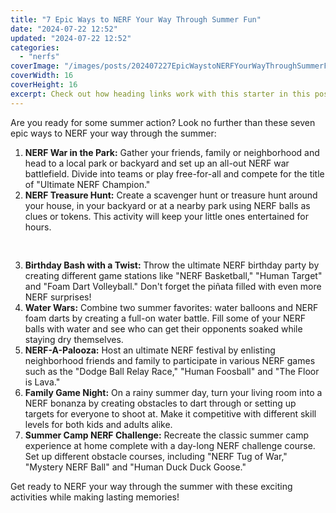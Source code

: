 ```yaml
---
title: "7 Epic Ways to NERF Your Way Through Summer Fun"
date: "2024-07-22 12:52"
updated: "2024-07-22 12:52"
categories:
  - "nerfs"
coverImage: "/images/posts/202407227EpicWaystoNERFYourWayThroughSummerFun_1.jpg"
coverWidth: 16
coverHeight: 16
excerpt: Check out how heading links work with this starter in this post.
---
```


<script>
  import { base } from '$app/paths';
</script>


Are you ready for some summer action? Look no further than these seven epic ways to NERF your way through the summer:

1. **NERF War in the Park:** Gather your friends, family or neighborhood and head to a local park or backyard and set up an all-out NERF war battlefield. Divide into teams or play free-for-all and compete for the title of "Ultimate NERF Champion."
2. **NERF Treasure Hunt:** Create a scavenger hunt or treasure hunt around your house, in your backyard or at a nearby park using NERF balls as clues or tokens. This activity will keep your little ones entertained for hours.

<img class="inline object-contain w-full my-4" src="{base}/images/posts/202407227EpicWaystoNERFYourWayThroughSummerFun_2.jpg" alt="" style="aspect-ratio: 16 / 16;" width="16" height="16">

3. **Birthday Bash with a Twist:** Throw the ultimate NERF birthday party by creating different game stations like "NERF Basketball," "Human Target" and "Foam Dart Volleyball." Don't forget the piñata filled with even more NERF surprises!
4. **Water Wars:** Combine two summer favorites: water balloons and NERF foam darts by creating a full-on water battle. Fill some of your NERF balls with water and see who can get their opponents soaked while staying dry themselves.
5. **NERF-A-Palooza:** Host an ultimate NERF festival by enlisting neighborhood friends and family to participate in various NERF games such as the "Dodge Ball Relay Race," "Human Foosball" and "The Floor is Lava."
6. **Family Game Night:** On a rainy summer day, turn your living room into a NERF bonanza by creating obstacles to dart through or setting up targets for everyone to shoot at. Make it competitive with different skill levels for both kids and adults alike.
7. **Summer Camp NERF Challenge:** Recreate the classic summer camp experience at home complete with a day-long NERF challenge course. Set up different obstacle courses, including "NERF Tug of War," "Mystery NERF Ball" and "Human Duck Duck Goose."

Get ready to NERF your way through the summer with these exciting activities while making lasting memories!
